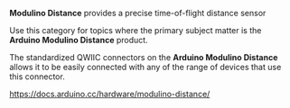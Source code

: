 **Modulino Distance** provides a precise time-of-flight distance sensor

Use this category for topics where the primary subject matter is the **Arduino Modulino Distance** product.

The standardized QWIIC connectors on the **Arduino Modulino Distance** allows it to be easily connected with any of the range of devices that use this connector.

https://docs.arduino.cc/hardware/modulino-distance/
